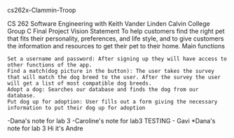 cs262x-Clammin-Troop

CS 262 Software Engineering with Keith Vander Linden Calvin College Group C Final Project
Vision Statement
To help customers find the right pet that fits their personality, preferences, and life style, and to give customers the information and resources to get their pet to their home.
Main functions

    Set a username and password: After signing up they will have access to other functions of the app.
    Find a match(dog picture in the button): The user takes the survey that will match the dog breed to the user. After the survey the user will get a list of most compatible dog breeds.
    Adopt a dog: Searches our database and finds the dog from our database.
    Put dog up for adoption: User fills out a form giving the necessary information to put their dog up for adoption


-Dana's note for lab 3
-Caroline's note for lab3
TESTING - Gavi
*Dana's note for lab 3
Hi it's Andre

